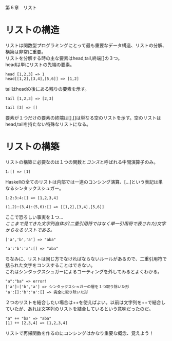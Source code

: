 第６章　リスト

# リストの構造

リストは関数型プログラミングにとって最も重要なデータ構造、リストの分解、構築は非常に重要。  
リストを分解する時の主な要素はhead,tail,終端[]の３つ。  
headは単にリストの先端の要素。  

~~~
head [1,2,3] => 1
head[[1,2],[3,4],[5,6]] => [1,2]
~~~  
tailはheadの後にある残りの要素を示す。  
  
~~~
tail [1,2,3] => [2,3]

tail [3] => []
~~~  

要素が１つだけの要素の終端は[],[]は単なる空のリストを示す。空のリストはhead,tailを持たない特殊なリストになる。  

# リストの構築

リストの構築に必要なのは１つの関数と*コンス*と呼ばれる中間演算子のみ。  
~~~
1:[] => [1]
~~~  

Haskellの全てのリストは内部では一連のコンシング演算、[...]という表記は単なるシンタックスシュガー。  
~~~
1:2:3:4:[] => [1,2,3,4]

(1,2):(3,4):(5,6):[] => [[1,2],[3,4],[5,6]]
~~~  
ここで恐ろしい事実を１つ...  
*ここまで見てきた文字列自体が(二重引用符ではなく単一引用符で表された)文字からなるリストである。*  
~~~
['a','b','a'] => "aba"

'a':'b':'a':[] => "aba"
~~~  

ちなみに、リストは同じ方でなければならないルールがあるので、二重引用符で括られた文字をコンスすることはできない。  
これはシンタックスシュガーによるコーティングを外してみるとよくわかる。  

~~~  
"a":"ba" => error!
['a']:['b','a'] => シンタックスシュガーの層を１つ取り除いた形
'a':[]:'b':'a':[] => 完全に取り除いた形
~~~  
２つのリストを結合したい場合は++を使えばよい。以前は文字列を++で結合していたが、あれは文字列のリストを結合しているという意味だったのだ。  
~~~
"a" ++ "ba" => "aba"
[1] ++ [2,3,4] => [1,2,3,4]
~~~  

リストで再帰関数を作るのにコンシングはかなり重要な概念、覚えよう！  
